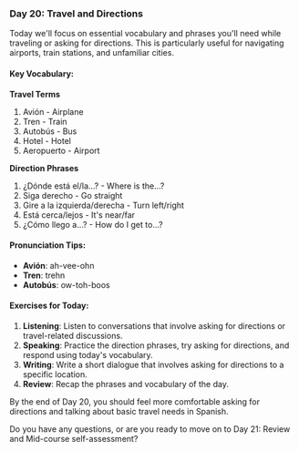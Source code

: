 ### Day 20: Travel and Directions

Today we'll focus on essential vocabulary and phrases you'll need while traveling or asking for directions. This is particularly useful for navigating airports, train stations, and unfamiliar cities.

#### Key Vocabulary:

**Travel Terms**
1. Avión - Airplane
2. Tren - Train
3. Autobús - Bus
4. Hotel - Hotel
5. Aeropuerto - Airport

**Direction Phrases**
1. ¿Dónde está el/la...? - Where is the...?
2. Siga derecho - Go straight
3. Gire a la izquierda/derecha - Turn left/right
4. Está cerca/lejos - It's near/far
5. ¿Cómo llego a...? - How do I get to...?

#### Pronunciation Tips:
- **Avión**: ah-vee-ohn
- **Tren**: trehn
- **Autobús**: ow-toh-boos

#### Exercises for Today:
1. **Listening**: Listen to conversations that involve asking for directions or travel-related discussions.
2. **Speaking**: Practice the direction phrases, try asking for directions, and respond using today's vocabulary.
3. **Writing**: Write a short dialogue that involves asking for directions to a specific location.
4. **Review**: Recap the phrases and vocabulary of the day.

By the end of Day 20, you should feel more comfortable asking for directions and talking about basic travel needs in Spanish.

Do you have any questions, or are you ready to move on to Day 21: Review and Mid-course self-assessment?
